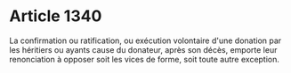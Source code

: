 # Article 1340

La confirmation ou ratification, ou exécution volontaire d'une donation par les héritiers ou ayants cause du donateur, après son décès, emporte leur renonciation à opposer soit les vices de forme, soit toute autre exception.
